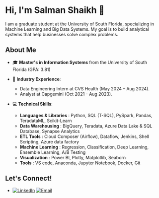 # Hi, I'm Salman Shaikh 👋 
I am a graduate student at the University of South Florida, specializing in Machine Learning and Big Data Systems. My goal is to build analytical systems that help businesses solve complex problems.

## About Me

- 🎓 **Master's in Information Systems** from the University of South Florida (GPA: 3.81)

- 💼 **Industry Experience**: 
  - Data Engineering Intern at CVS Health (May 2024 – Aug 2024).
  - Analyst at Capgemini (Oct 2021 - Aug 2023).

- 💻 **Technical Skills**: 
  -  **Languages & Libraries** :   Python, SQL (T-SQL), PySpark, Pandas, TeradataML, Scikit-Learn
  -  **Data Warehousing** :  BigQuery, Teradata, Azure Data Lake & SQL Database, Synapse Analytics
  -  **ETL Tools** :  Cloud Composer (Airflow), Dataflow, Jenkins, Shell Scripting, Azure data factory
  -  **Machine Learning** :   Regression, Classification, Deep Learning, Ensemble Learning, A/B Testing
  -  **Visualization** :   Power BI, Plotly, Matplotlib, Seaborn
  -  **Tools** :   VS code, Anaconda, Jupyter Notebook, Docker, Git


## Let's Connect!
- [![LinkedIn](https://img.shields.io/badge/-LinkedIn-0A66C2?logo=linkedin&logoColor=white&style=flat)](https://www.linkedin.com/in/salmanshaikh7)  [![Email](https://img.shields.io/badge/Email-salmanshaikh@usf.edu-blue?style=flat&logo=gmail&logoColor=white)](mailto:salmanshaikh@usf.edu)


